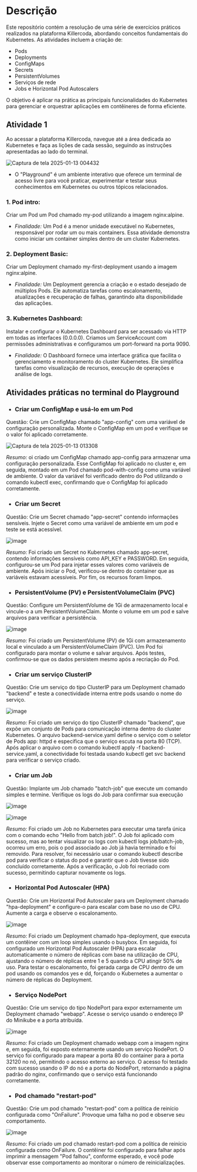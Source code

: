 
# Descrição

Este repositório contém a resolução de uma série de exercícios práticos realizados na plataforma Killercoda, abordando conceitos fundamentais do Kubernetes. As atividades incluem a criação de:
- Pods
- Deployments
- ConfigMaps
- Secrets
- PersistentVolumes
- Serviços de rede
- Jobs e Horizontal Pod Autoscalers

O objetivo é aplicar na prática as principais funcionalidades do Kubernetes para gerenciar e orquestrar aplicações em contêineres de forma eficiente.


## Atividade 1
Ao acessar a plataforma Killercoda, navegue até a área dedicada ao Kubernetes e faça as lições de cada sessão, seguindo as instruções apresentadas ao lado do terminal.

![Captura de tela 2025-01-13 004432](https://github.com/user-attachments/assets/cb2e626f-36c3-4e82-bf1b-c4c3da81acd5)



- O "Playground" é um ambiente interativo que oferece um terminal de acesso livre para você praticar, experimentar e testar seus conhecimentos em Kubernetes ou outros tópicos relacionados. 

### 1. Pod intro:
Criar um Pod um Pod chamado my-pod utilizando a imagem nginx:alpine.
- *Finalidade:* Um Pod é a menor unidade executável no Kubernetes, responsável por rodar um ou mais containers. Essa atividade demonstra como iniciar um container simples dentro de um cluster Kubernetes.

### 2. Deployment Basic:
Criar um Deployment chamado my-first-deployment usando a imagem nginx:alpine.
- *Finalidade:* Um Deployment gerencia a criação e o estado desejado de múltiplos Pods. Ele automatiza tarefas como escalonamento, atualizações e recuperação de falhas, garantindo alta disponibilidade das aplicações.

### 3. Kubernetes Dashboard:
Instalar e configurar o Kubernetes Dashboard para ser acessado via HTTP em todas as interfaces (0.0.0.0). Criamos um ServiceAccount com permissões administrativas e configuramos um port-forward na porta 9090.
- *Finalidade:* O Dashboard fornece uma interface gráfica que facilita o gerenciamento e monitoramento do cluster Kubernetes. Ele simplifica tarefas como visualização de recursos, execução de operações e análise de logs.

## Atividades práticas no terminal do Playground

- ### Criar um ConfigMap e usá-lo em um Pod
Questão: Crie um ConfigMap chamado "app-config" com uma variável de configuração personalizada. Monte o ConfigMap em um pod e verifique se o valor foi aplicado corretamente.


![Captura de tela 2025-01-13 013308](https://github.com/user-attachments/assets/703333d0-518b-4b34-8c9c-39638a18d171)

*Resumo:* oi criado um ConfigMap chamado app-config para armazenar uma configuração personalizada. Esse ConfigMap foi aplicado no cluster e, em seguida, montado em um Pod chamado pod-with-config como uma variável de ambiente. O valor da variável foi verificado dentro do Pod utilizando o comando kubectl exec, confirmando que o ConfigMap foi aplicado corretamente.


- ### Criar um Secret
Questão: Crie um Secret chamado "app-secret" contendo informações sensíveis. Injete o Secret como uma variável de ambiente em um pod e teste se está acessível.

![image](https://github.com/user-attachments/assets/657cbc68-9b3a-46ab-a522-52afab25c9dd)

*Resumo:* Foi criado um Secret no Kubernetes chamado app-secret, contendo informações sensíveis como API_KEY e PASSWORD. Em seguida, configurou-se um Pod para injetar esses valores como variáveis de ambiente. Após iniciar o Pod, verificou-se dentro do container que as variáveis estavam acessíveis. Por fim, os recursos foram limpos.


- ### PersistentVolume (PV) e PersistentVolumeClaim (PVC)
Questão: Configure um PersistentVolume de 1Gi de armazenamento local e vincule-o a um PersistentVolumeClaim. Monte o volume em um pod e salve arquivos para verificar a persistência.

![image](https://github.com/user-attachments/assets/e0b6fa35-aa1e-433d-a7c0-d0263c895fd2)

*Resumo:* Foi criado um PersistentVolume (PV) de 1Gi com armazenamento local e vinculado a um PersistentVolumeClaim (PVC). Um Pod foi configurado para montar o volume e salvar arquivos. Após testes, confirmou-se que os dados persistem mesmo após a recriação do Pod.

- ### Criar um serviço ClusterIP
Questão: Crie um serviço do tipo ClusterIP para um Deployment chamado "backend" e teste a conectividade interna entre pods usando o nome do serviço.

![image](https://github.com/user-attachments/assets/9d18f2f6-c892-4589-8a43-f3075fdf63f0)

*Resumo:* Foi criado um serviço do tipo ClusterIP chamado "backend", que expõe um conjunto de Pods para comunicação interna dentro do cluster Kubernetes. O arquivo backend-service.yaml define o serviço com o seletor de Pods app: httpd e especifica que o serviço escuta na porta 80 (TCP). Após aplicar o arquivo com o comando kubectl apply -f backend-service.yaml, a conectividade foi testada usando kubectl get svc backend para verificar o serviço criado.

- ### Criar um Job
Questão: Implante um Job chamado "batch-job" que execute um comando simples e termine. Verifique os logs do Job para confirmar sua execução

![image](https://github.com/user-attachments/assets/e9221795-81e2-4254-9a24-05c33f51990d)

![image](https://github.com/user-attachments/assets/f9555874-ae68-413d-a5c9-dab6c31e09d2)

*Resumo:* Foi criado um Job no Kubernetes para executar uma tarefa única com o comando echo "Hello from batch job!". O Job foi aplicado com sucesso, mas ao tentar visualizar os logs com kubectl logs job/batch-job, ocorreu um erro, pois o pod associado ao Job já havia terminado e foi removido. Para resolver, foi necessário usar o comando kubectl describe pod para verificar o status do pod e garantir que o Job tivesse sido concluído corretamente. Após a verificação, o Job foi recriado com sucesso, permitindo capturar novamente os logs.

- ### Horizontal Pod Autoscaler (HPA)
Questão: Crie um Horizontal Pod Autoscaler para um Deployment chamado "hpa-deployment" e configure-o para escalar com base no uso de CPU. Aumente a carga e observe o escalonamento.

![image](https://github.com/user-attachments/assets/68984f8a-8aee-406a-a51b-2683d819805f)

*Resumo:* Foi criado um Deployment chamado hpa-deployment, que executa um contêiner com um loop simples usando o busybox. Em seguida, foi configurado um Horizontal Pod Autoscaler (HPA) para escalar automaticamente o número de réplicas com base na utilização de CPU, ajustando o número de réplicas entre 1 e 5 quando a CPU atingir 50% de uso. Para testar o escalonamento, foi gerada carga de CPU dentro de um pod usando os comandos yes e dd, forçando o Kubernetes a aumentar o número de réplicas do Deployment.

- ### Serviço NodePort
Questão: Crie um serviço do tipo NodePort para expor externamente um Deployment chamado "webapp". Acesse o serviço usando o endereço IP do Minikube e a porta atribuída.

![image](https://github.com/user-attachments/assets/2982dbc2-73ea-4a8c-9a07-2d6ff45ecb56)

*Resumo:* Foi criado um Deployment chamado webapp com a imagem nginx e, em seguida, foi exposto externamente usando um serviço NodePort. O serviço foi configurado para mapear a porta 80 do container para a porta 32120 no nó, permitindo o acesso externo ao serviço. O acesso foi testado com sucesso usando o IP do nó e a porta do NodePort, retornando a página padrão do nginx, confirmando que o serviço está funcionando corretamente.

- ### Pod chamado "restart-pod"
Questão: Crie um pod chamado "restart-pod" com a política de reinício configurada como "OnFailure". Provoque uma falha no pod e observe seu comportamento.

![image](https://github.com/user-attachments/assets/8a747c58-2da5-4193-b4cc-52af2168bcb7)

*Resumo:* Foi criado um pod chamado restart-pod com a política de reinício configurada como OnFailure. O contêiner foi configurado para falhar após imprimir a mensagem "Pod falhou", conforme esperado, e você pode observar esse comportamento ao monitorar o número de reinicializações.
